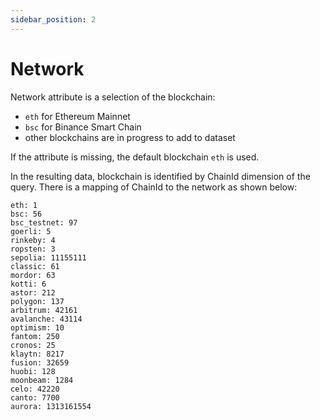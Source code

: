 ```yaml
---
sidebar_position: 2
---
```


# Network

Network attribute is a selection of the blockchain:

* ```eth``` for Ethereum Mainnet
* ```bsc``` for Binance Smart Chain
* other blockchains are in progress to add to dataset

If the attribute is missing, the default blockchain ```eth``` is used.

In the resulting data, blockchain is identified by ChainId dimension of the query.
There is a mapping of ChainId to the network as shown below:
```
eth: 1
bsc: 56
bsc_testnet: 97
goerli: 5
rinkeby: 4
ropsten: 3
sepolia: 11155111
classic: 61
mordor: 63
kotti: 6
astor: 212
polygon: 137
arbitrum: 42161
avalanche: 43114
optimism: 10
fantom: 250
cronos: 25
klaytn: 8217
fusion: 32659
huobi: 128
moonbeam: 1284
celo: 42220
canto: 7700
aurora: 1313161554
```


